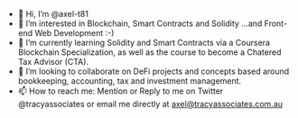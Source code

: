 - 👋 Hi, I’m @axel-t81
- 👀 I’m interested in Blockchain, Smart Contracts and Solidity ...and Front-end Web Development :-)
- 🌱 I’m currently learning Solidity and Smart Contracts via a Coursera Blockchain Specialization, as well as the course to become a Chatered Tax Advisor (CTA).
- 💞️ I’m looking to collaborate on DeFi projects and concepts based around bookkeeping, accounting, tax and investment management. 
- 📫 How to reach me: Mention or Reply to me on Twitter @tracyassociates or email me directly at axel@tracyassociates.com.au
<!---
axel-t81/axel-t81 is a ✨ special ✨ repository because its `README.md` (this file) appears on your GitHub profile.
You can click the Preview link to take a look at your changes.
--->
